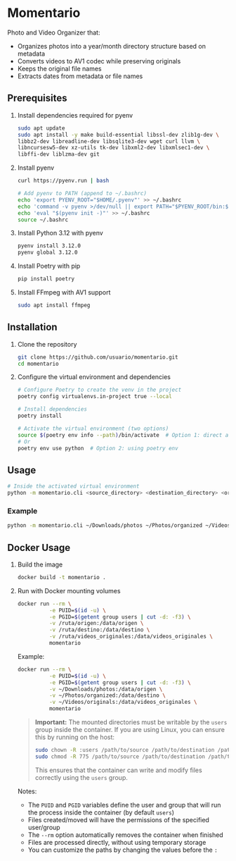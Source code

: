 # Momentario

Photo and Video Organizer that:
- Organizes photos into a year/month directory structure based on metadata
- Converts videos to AV1 codec while preserving originals
- Keeps the original file names
- Extracts dates from metadata or file names

## Prerequisites

1. Install dependencies required for pyenv
   ```bash
   sudo apt update
   sudo apt install -y make build-essential libssl-dev zlib1g-dev \
   libbz2-dev libreadline-dev libsqlite3-dev wget curl llvm \
   libncursesw5-dev xz-utils tk-dev libxml2-dev libxmlsec1-dev \
   libffi-dev liblzma-dev git
   ```

2. Install pyenv
   ```bash
   curl https://pyenv.run | bash
   
   # Add pyenv to PATH (append to ~/.bashrc)
   echo 'export PYENV_ROOT="$HOME/.pyenv"' >> ~/.bashrc
   echo 'command -v pyenv >/dev/null || export PATH="$PYENV_ROOT/bin:$PATH"' >> ~/.bashrc
   echo 'eval "$(pyenv init -)"' >> ~/.bashrc
   source ~/.bashrc
   ```

3. Install Python 3.12 with pyenv
   ```bash
   pyenv install 3.12.0
   pyenv global 3.12.0
   ```

4. Install Poetry with pip
   ```bash
   pip install poetry
   ```

5. Install FFmpeg with AV1 support
   ```bash
   sudo apt install ffmpeg
   ```

## Installation

1. Clone the repository
   ```bash
   git clone https://github.com/usuario/momentario.git
   cd momentario
   ```

2. Configure the virtual environment and dependencies
   ```bash
   # Configure Poetry to create the venv in the project
   poetry config virtualenvs.in-project true --local
   
   # Install dependencies
   poetry install
   
   # Activate the virtual environment (two options)
   source $(poetry env info --path)/bin/activate  # Option 1: direct activation
   # Or
   poetry env use python  # Option 2: using poetry env
   ```

## Usage

```bash
# Inside the activated virtual environment
python -m momentario.cli <source_directory> <destination_directory> <original_videos_directory>
```

### Example

```bash
python -m momentario.cli ~/Downloads/photos ~/Photos/organized ~/Videos/originals
```

## Docker Usage

1. Build the image
   ```bash
   docker build -t momentario .
   ```

2. Run with Docker mounting volumes
   ```bash
   docker run --rm \
             -e PUID=$(id -u) \
             -e PGID=$(getent group users | cut -d: -f3) \
             -v /ruta/origen:/data/origen \
             -v /ruta/destino:/data/destino \
             -v /ruta/videos_originales:/data/videos_originales \
             momentario
   ```

   Example:
   ```bash
   docker run --rm \
             -e PUID=$(id -u) \
             -e PGID=$(getent group users | cut -d: -f3) \
             -v ~/Downloads/photos:/data/origen \
             -v ~/Photos/organized:/data/destino \
             -v ~/Videos/originals:/data/videos_originales \
             momentario
   ```

   > **Important:**
   > The mounted directories must be writable by the `users` group inside the container. If you are using Linux, you can ensure this by running on the host:
   >
   > ```bash
   > sudo chown -R :users /path/to/source /path/to/destination /path/to/original_videos
   > sudo chmod -R 775 /path/to/source /path/to/destination /path/to/original_videos
   > ```
   >
   > This ensures that the container can write and modify files correctly using the `users` group.

   Notes:
   - The `PUID` and `PGID` variables define the user and group that will run the process inside the container (by default `users`)
   - Files created/moved will have the permissions of the specified user/group
   - The `--rm` option automatically removes the container when finished
   - Files are processed directly, without using temporary storage
   - You can customize the paths by changing the values before the `:`
